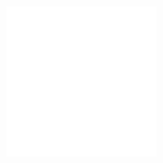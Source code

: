 ![Drawing 2022-11-17 18.24.54.excalidraw](Notatki/Semestr%201/Analiza%20matematyczna%201.2A/%C4%86wiczenia/Quiz%201/Drawing%202022-11-17%2018.24.54.excalidraw.md)
![Drawing 2022-11-18 11.15.33.excalidraw](Notatki/Semestr%201/Analiza%20matematyczna%201.2A/%C4%86wiczenia/Quiz%201/Drawing%202022-11-18%2011.15.33.excalidraw.md)